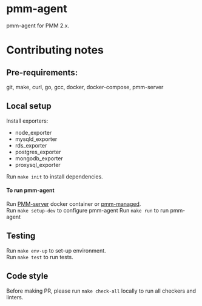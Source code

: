 # pmm-agent

pmm-agent for PMM 2.x.

# Contributing notes

## Pre-requirements:
git, make, curl, go, gcc, docker, docker-compose, pmm-server

## Local setup
Install exporters:
* node_exporter
* mysqld_exporter
* rds_exporter
* postgres_exporter
* mongodb_exporter
* proxysql_exporter

Run `make init` to install dependencies.

#### To run pmm-agent
Run [PMM-server](https://github.com/percona/pmm) docker container or [pmm-managed](https://github.com/percona/pmm-managed).  
Run `make setup-dev` to configure pmm-agent
Run `make run` to run pmm-agent


## Testing
Run `make env-up` to set-up environment.    
Run `make test` to run tests.

## Code style
Before making PR, please run `make check-all` locally to run all checkers and linters.
